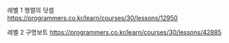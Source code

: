 레벨 1 행렬의 덧셈
https://programmers.co.kr/learn/courses/30/lessons/12950

레벨 2 구명보트
https://programmers.co.kr/learn/courses/30/lessons/42885
